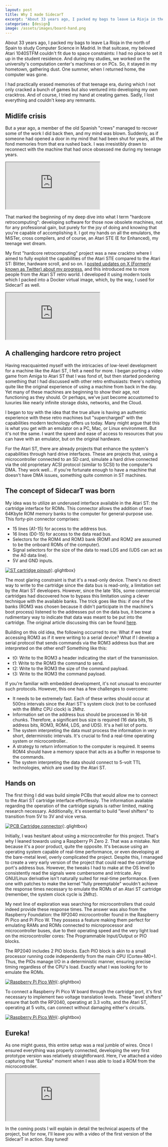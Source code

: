 ```yaml
---
layout: post
title: Why I made SidecarT
excerpt: "About 33 years ago, I packed my bags to leave La Rioja in the north of Spain to study Computer Science in Madrid. In that suitcase, my beloved Atari..."
categories: [design]
image: /assets/images/board-hand.png
---
```


About 33 years ago, I packed my bags to leave La Rioja in the north of Spain to study Computer Science in Madrid. In that suitcase, my beloved Atari 1040STFM couldn't fit due to space constraints: I had no place to set it up in the student residence. And during my studies, we worked on the university's computation center's machines or on PCs. So, it stayed in my hometown, gathering dust. One summer, when I returned home, the computer was gone.

I had practically erased memories of that teenage era, during which I not only cracked a bunch of games but also ventured into developing my own cracktros. And of course, I tried my hand at creating games. Sadly, I lost everything and couldn't keep any remnants.

## Midlife crisis

But a year ago, a member of the old Spanish "crews" managed to recover some of the work I did back then, and my mind was blown. Suddenly, as if someone had opened a door in my mind that had been shut for years, all the fond memories from that era rushed back. I was irresistibly drawn to reconnect with the machine that had once obsessed me during my teenage years.

<div class="plyr__video-embed" id="player">
  <iframe
    src="https://www.youtube-nocookie.com/embed/A5K8tscK6Dw?iv_load_policy=3&amp;modestbranding=1&amp;playsinline=1&amp;showinfo=0&amp;rel=0&amp;enablejsapi=1;loading=lazy"
    allowfullscreen
    allowtransparency
  ></iframe>
</div>

That marked the beginning of my deep dive into what I term "hardcore retrocomputing": developing software for those now obsolete machines, not for any professional gain, but purely for the joy of doing and knowing that you're capable of accomplishing it. I got my hands on all the emulators, the MiSTer, cross compilers, and of course, an Atari STE (E for Enhanced), my teenage wet dream.

My first "hardcore retrocomputing" project was a new cracktro where I aimed to fully exploit the capabilities of the Atari STE compared to the Atari ST: Blitter, hardware scroll, and so on. I [posted updates on X (Formerly known as Twitter) about my progress](https://x.com/soyparrilla/status/1646959799446192128), and this introduced me to more people from the Atari ST retro world. I developed it using modern tools which I packed into a Docker virtual image, which, by the way, I used for SidecarT as well.

<div class="plyr__video-embed" id="player">
  <iframe
    src="https://www.youtube-nocookie.com/embed/a-5O7mlukhQ?iv_load_policy=3&amp;modestbranding=1&amp;playsinline=1&amp;showinfo=0&amp;rel=0&amp;enablejsapi=1;loading=lazy"
    allowfullscreen
    allowtransparency
  ></iframe>
</div>

## A challenging hardcore retro project

Having reacquainted myself with the intricacies of low-level development for a machine like the Atari ST, I felt a need for more. I began porting a video game from Amiga to Atari ST that I was fond of, but then started pondering something that I had discussed with other retro enthusiasts: there's nothing quite like the original experience of using a machine from back in the day. Yet many of these machines are beginning to show their age, not functioning as they should. Or perhaps, we've just become accustomed to luxuries like nearly infinite storage disks, networks, and the Cloud.

I began to toy with the idea that the true allure is having an authentic experience with these retro machines but "supercharged" with the capabilities modern technology offers us today. Many might argue that this is what you get with an emulator on a PC, Mac, or Linux environment. But it's not the same. I want the speed and ease of access to resources that you can have with an emulator, but on the original hardware.

For the Atari ST, there are already projects that enhance the system's capabilities through hard drive interfaces. These are projects that, using a microcontroller connected to an SD card, simulate a hard drive connected via the old proprietary ACSI protocol (similar to SCSI) to the computer's DMA. They work well... if you're fortunate enough to have a machine that doesn't have DMA issues, something quite common in ST machines.

## The concept of SidecarT was born

My idea was to utilize an underused interface available in the Atari ST: the cartridge interface for ROMs. This connector allows the addition of two 64Kbyte ROM memory banks to the computer for general-purpose use. This forty-pin connector comprises:
- 15 lines (A1-15) for access to the address bus.
- 16 lines (D0-15) for access to the data read bus.
- Selectors for the ROM4 and ROM3 bank (ROM1 and ROM2 are assumed to be the onboard ROMs of the computer).
- Signal selectors for the size of the data to read LDS and (UDS can act as the A0 data line).
- 5V and GND inputs.

[![ST cartridge pinout](/assets/blog/images/stcartport.png)](/assets/blog/images/stcartport.png){:.glightbox}


The most glaring constraint is that it's a read-only device. There's no direct way to write to the cartridge since the data bus is read-only, a limitation set by the Atari ST developers. However, since the late '80s, some commercial cartridges had discovered how to bypass this limitation using a clever technique with the available banks. The trick goes like this: if one of the banks (ROM3 was chosen because it didn't participate in the machine's boot process) listened to the addresses put on the data bus, it became a rudimentary way to indicate that data was meant to be put into the cartridge. The original article discussing this can be found [here](https://www.atarimagazines.com/startv1n3/CartridgeSlot.html).

Building on this old idea, the following occurred to me: What if we treat accessing ROM3 as if it were writing to a serial device? What if I develop a serial protocol that sends commands via the ROM3 address bus that are interpreted on the other end? Something like this:

- t0: Write to the ROM3 a header indicating the start of the transmission.
- t1: Write to the ROM3 the command to send.
- t2: Write to the ROM3 the size of the command payload.
- t3: Write to the ROM3 the command payload.

If you're familiar with embedded development, it's not unusual to encounter such protocols. However, this one has a few challenges to overcome:
- It needs to be extremely fast. Each of these writes should occur at 500ns intervals since the Atari ST's system clock (not to be confused with the 8Mhz CPU clock) is 2Mhz.
- Information set on the address bus should be processed in 16-bit chunks. Therefore, a significant bus size is required (16 data bits, 15 address bits, ROM3, ROM4, LDS, and UDS). It's a hell lot of ports.
- The system interpreting the data must process the information in very short, deterministic intervals. It's crucial to find a real-time operating system or microcontroller..
- A strategy to return information to the computer is required. It seems ROM4 should have a memory space that acts as a buffer in response to the commands.
- The system interpreting the data should connect to 5-volt TTL technologies, which are used by the Atari ST.

## Hands on

The first thing I did was build simple PCBs that would allow me to connect to the Atari ST cartridge interface effortlessly. The information available regarding the operation of the cartridge signals is rather limited, making research necessary. Additionally, it's essential to build "level shifters" to transition from 5V to 3V and vice versa.

[![PCB Cartridge connector](/assets/blog/images/cartridge-connector.png)](/assets/blog/images/cartridge-connector.png){:.glightbox}

Initially, I was hesitant about using a microcontroller for this project. That's why I leaned towards using a Raspberry Pi Zero 2. That was a mistake. Not because it's a poor product, quite the opposite. It's because using an operating system capable of real-time performance, or even developing at the bare-metal level, overly complicated the project. Despite this, I managed to create a very early version of the project that could read the cartridge port's address bus. However, the tweaks I had to make at the OS level to consistently read the signals were cumbersome and intricate. Any GNU/Linux derivative isn't naturally suited for real-time performance. Even one with patches to make the kernel "fully preemptable" wouldn't achieve the response times necessary to emulate the ROMs of an Atari ST cartridge (remember, the system clock cycle is 2Mhz).

My next line of exploration was searching for microcontrollers that could indeed provide these response times. The answer was also from the Raspberry Foundation: the RP2040 microcontroller found in the Raspberry Pi Pico and Pi Pico W. They possess a feature making them perfect for emulating RAMs and ROMs connected to microprocessor and microcontroller buses, due to their operating speed and the very light load on the microcontroller cores: The Programmable Input/Output or PIO blocks.

The RP2040 includes 2 PIO blocks. Each PIO block is akin to a small processor running code independently from the main CPU (Cortex-M0+). Thus, the PIOs manage I/O in a deterministic manner, ensuring precise timing regardless of the CPU's load. Exactly what I was looking for to emulate the ROMs.

[![Raspberry Pi Pico WH](/assets/blog/images/raspberry-pi-pico-rp2040-wh.png)](/assets/blog/images/raspberry-pi-pico-rp2040-wh.png){:.glightbox}

To connect a Raspberry Pi Pico W board through the cartridge port, it's first necessary to implement two voltage translation levels. These "level shifters" ensure that both the RP2040, operating at 3.3 volts, and the Atari ST, operating at 5 volts, can connect without damaging either's circuits.

[![Raspberry Pi Pico WH](/assets/blog/images/level-shifters.png)](/assets/blog/images/level-shifters.png){:.glightbox}

## Eureka!

As one might guess, this entire setup was a real jumble of wires. Once I ensured everything was properly connected, developing the very first prototype version was relatively straightforward. Here, I've attached a video capturing that "Eureka" moment when I was able to load a ROM from the microcontroller.

<div class="plyr__video-embed" id="player">
  <iframe
    src="https://www.youtube-nocookie.com/embed/SC36MAYPz-A?iv_load_policy=3&amp;modestbranding=1&amp;playsinline=1&amp;showinfo=0&amp;rel=0&amp;enablejsapi=1;loading=lazy"
    allowfullscreen
    allowtransparency
  ></iframe>
</div>

In the coming posts I will explain in detail the technical aspects of the project, but for now, I'll leave you with a video of the first version of the SidecarT in action. Stay tuned!
